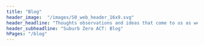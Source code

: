 ```yaml
--- 
title: "Blog" 
header_image:  "/images/S0_web_header_16x9.svg"
header_headline: "Thoughts observations and ideas that come to us as we strive to electrify the ACT."
header_subheadline: "Suburb Zero ACT: Blog"
hPages: "/blog"
---  
```


 
